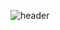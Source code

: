 ![header](https://capsule-render.vercel.app/api?type=waving&color=0:f867ff,100:9001ff&height=150&text=Soyun&fontAlignY=20)
